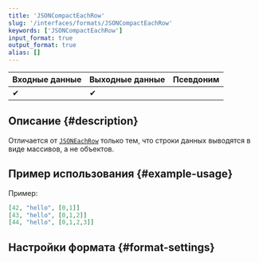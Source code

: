 ```yaml
---
title: 'JSONCompactEachRow'
slug: '/interfaces/formats/JSONCompactEachRow'
keywords: ['JSONCompactEachRow']
input_format: true
output_format: true
alias: []
---
```


| Входные данные | Выходные данные | Псевдоним |
|----------------|-----------------|-----------|
| ✔              | ✔               |           |

## Описание {#description}

Отличается от [`JSONEachRow`](./JSONEachRow.md) только тем, что строки данных выводятся в виде массивов, а не объектов.

## Пример использования {#example-usage}

Пример:

```json
[42, "hello", [0,1]]
[43, "hello", [0,1,2]]
[44, "hello", [0,1,2,3]]
```

## Настройки формата {#format-settings}
